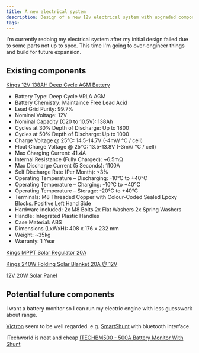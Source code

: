 ```yaml
---
title: A new electrical system
description: Design of a new 12v electrical system with upgraded components and better monitoring. 
tags: 
---
```


I'm currently redoing my electrical system after my initial design failed due to some parts not up to spec. This time I'm going to over-engineer things and build for future expansion.

## Existing components

[Kings 12V 138AH Deep Cycle AGM Battery](https://www.4wdsupacentre.com.au/products/battery-charger/135ah-agm-deep-cycle-battery-5x-faster-recharging-sealed-maintenance-free-adventure-kings.html)


* Battery Type: Deep Cycle VRLA AGM
* Battery Chemistry: Maintaince Free Lead Acid
* Lead Grid Purity: 99.7%
* Nominal Voltage: 12V
* Nominal Capacity (C20 to 10.5V): 138Ah
* Cycles at 30% Depth of Discharge: Up to 1800
* Cycles at 50% Depth of Discharge: Up to 1000
* Charge Voltage @ 25°C: 14.5-14.7V (-4mV/ °C / cell)
* Float Charge Voltage @ 25°C: 13.5-13.8V (-3mV/ °C / cell)
* Max Charging Current: 41.4A
* Internal Resistance (Fully Charged): ~6.5mΩ
* Max Discharge Current (5 Seconds): 1100A
* Self Discharge Rate (Per Month): <3%
* Operating Temperature – Discharging: -10°C to +40°C
* Operating Temperature – Charging: -10°C to +40°C
* Operating Temperature – Storage: -20°C to +40°C
* Terminals: M8 Threaded Copper with Colour-Coded Sealed Epoxy Blocks. Positive Left Hand Side
* Hardware included: 2x M8 Bolts 2x Flat Washers 2x Spring Washers
* Handle: Integrated Plastic Handles
* Case Material: ABS
* Dimensions (LxWxH): 408 x 176 x 232 mm
* Weight: ~35kg
* Warranty: 1 Year

[Kings MPPT Solar Regulator 20A](https://www.4wdsupacentre.com.au/adventure-kings-20a-mppt-solar-regulator.html)

[Kings 240W Folding Solar Blanket 20A @ 12V](https://www.4wdsupacentre.com.au/solar-power/solar-power/240w-mppt-solar-blanket/240w-solar-blanket.html)

[12V 20W Solar Panel](https://www.jaycar.com.au/12v-20w-solar-panel-with-clips/p/ZM9052)

## Potential future components

I want a battery monitor so I can run my electric engine with less guesswork about range.

[Victron](https://victronenergy.com) seem to be well regarded. e.g. [SmartShunt](https://www.victronenergy.com/battery-monitors/smart-battery-shunt) with bluetooth interface.

ITechworld is neat and cheap [ITECHBM500 - 500A Battery Monitor With Shunt](https://itechworld.com.au/collections/battery-monitors/products/itechbm500-500-amp-battery-monitor-with-shunt-high-and-low-voltage-programmable-compatible-with-12v-lithium-sealed-gel-flooded-batteries)